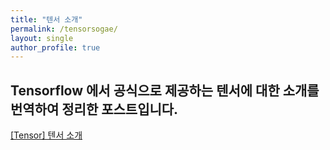 ```yaml
---
title: "텐서 소개"
permalink: /tensorsogae/
layout: single
author_profile: true
---
```



## Tensorflow 에서 공식으로 제공하는 텐서에 대한 소개를 번역하여 정리한 포스트입니다.
[[Tensor] 텐서 소개]({{site.url}}/tensor/tensorguide/)
